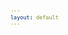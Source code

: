 ```yaml
---
layout: default
---
```


<!-- VARIABLES -->
<script>
    //
    //CANCION
    var cancion = "AJR - The Dumb Song";
    //
    //WALLPAPER
    var titulo = "Artstation";
    var texto = "huleeb";
    var wfuente = "https://www.artstation.com/artwork/ao0dwR";
    //
    //PISTAS
    var vocals = "https://files.catbox.moe/xilscn.flac";
    var instrumental = "https://files.catbox.moe/0fwwtx.flac";
    //
    //VIDEO LOSSELESS
    var videoText = "Catbox"; 
    var videoLink = "https://files.catbox.moe/p8furx.mp4";
    //
    //ARTISTA 1
    var artist = "AJR";
    var tidal = "https://tidal.com/browse/artist/5073699";
    var spotify = "https://open.spotify.com/artist/6s22t5Y3prQHyaHWUN1R1C?si=Jg1xmwAGTe-626dDc-TWYA";
    var instagram = "https://www.instagram.com/AJRBrothers/";
    var twitter = "https://twitter.com/AJRBrothers/";
    var soundcloud = "https://soundcloud.com/ajrbrothers";
    var website = "https://www.ajrbrothers.com/";
    var facebook = "https://www.facebook.com/AJRBrothers/";
    var youtube = "https://www.youtube.com/channel/UCQ5w3fSomzziZfO7neK7eAg";
    var discord = "";
    //
    //ARTISTA 2
    var artist2 = "";
    var tidal2 = "";
    var spotify2 = "";
    var instagram2 = "";
    var twitter2 = "";
    var soundcloud2 = "";
    var website2 = "";
    var facebook2 = "";
    var youtube2 = "";
    var discord2 = "";
    //
    //ARTISTA 3
    var artist3 = "";
    var tidal3 = "";
    var spotify3 = "";
    var instagram3 = "";
    var twitter3 = "";
    var soundcloud3 = "";
    var website3 = "";
    var facebook3 = "";
    var youtube3 = "";
    var discord3 = "";
   //
</script>
<!-- ESTILOS -->

<head>
    <style>
        body {
            font-family: "Times New Roman", Times, serif;
            font-size: 62.5%;
            width: 100%;
        }

        table {
            border-collapse: collapse;
            font-size: 1rem;
            width: 120ch;
        }

        th,
        td {
            padding: 8px;
        }

        tr td:first-child {
            text-align: right;
        }

        tr td:nth-child(2) {
            text-align: left;
        }

        .titulo {
            text-align: center;
        }

        .ingles {
            text-align: right;
            width: 50%;
        }

        .espanol {
            text-align: left;
            width: 50%;
        }

        .borde-derecho {
            border-right: 1px solid black;
        }

        .mitad-tamano {
            font-size: 50%;
            display: block;
            margin-top: -2px;
            margin-bottom: 0px;
        }

        .top-align {
            vertical-align: top;
        }

        .align-left {
            text-align: left;
        }

        .mid-align {
            vertical-align: middle;
        }

        .tab {
            display: inline-block;
            margin-left: 1.5rem;
        }
    </style>
</head>
<!-- CUERPO CON LA TABLA -->

<body>
    <table>
        <tr>
            <th colspan="4" class="titulo">Título</th>
        </tr>
        <tr>
            <th colspan="2" class="ingles borde-derecho">English</th>
            <th colspan="2" class="espanol">Español</th>
        </tr>
        <tr>
            <td colspan="2">Oh, In My Head</td>
            <td colspan="2">Oh, En Mi Cabeza</td>
        </tr>
        <tr>
            <td colspan="2"></td>
            <td colspan="2">ㅤ</td>
        </tr>
        <tr>
            <td colspan="2">You Said With Certainty</td>
            <td colspan="2">Dijiste Con Seguridad</td>
        </tr>
        <tr>
            <td colspan="2">I May Be The Dumbest Person That You′Ve Ever Seen</td>
            <td colspan="2">Que Podría Ser La Persona Más Tonta Que Hayas Visto</td>
        </tr>
        <tr>
            <td colspan="2">You Think You're Hurting Me</td>
            <td colspan="2">Piensas Que Me Haces Sufrir</td>
        </tr>
        <tr>
            <td colspan="2">Bet You Won′t Believe It, But You Kinda Set Me Free</td>
            <td colspan="2">Tal Vez Te Sorprenda, Pero Me Liberaste Un Poco</td>
        </tr>
        <tr>
            <td colspan="2">ㅤ</td>
            <td colspan="2">ㅤ</td>
        </tr>
        <tr>
            <td colspan="2">You've Mentioned Adderall</td>
            <td colspan="2">Mencionaste Unos Fármacos</td>
        </tr>
        <tr>
            <td colspan="2">Slip This Guy A Sedative, He's Bouncing Off The Wall</td>
            <td colspan="2">"Seden A Ese Chico, Está A Punto De Explotar De Tanta Energía"</td>
        </tr>
        <tr>
            <td colspan="2">Honey, It′s No Big Deal</td>
            <td colspan="2">Tranquila, No Es Para Tanto</td>
        </tr>
        <tr>
            <td colspan="2">We′ll Get You Back To College, You Could Study Somethin' Real</td>
            <td colspan="2">"Te Devolveremos A La Universidad, Así Podrás Estudiar Algo De Verdad"</td>
        </tr>
        <tr>
            <td colspan="2">ㅤ</td>
            <td colspan="2">ㅤ</td>
        </tr>
        <tr>
            <td colspan="2">So If That′s How You Feel</td>
            <td colspan="2">Así Que Si Eso Es Lo Que Piensas</td>
        </tr>
        <tr>
            <td colspan="2">When We Go Down</td>
            <td colspan="2">Cuando Estamos Débiles</td>
        </tr>
        <tr>
            <td colspan="2">When Kingdom Come</td>
            <td colspan="2">Cuando Todo Se Desmorona</td>
        </tr>
        <tr>
            <td colspan="2">ㅤ</td>
            <td colspan="2">ㅤ</td>
        </tr>
        <tr>
            <td colspan="2">Don't Look At Me, Don′t Look At Me</td>
            <td colspan="2">No Me Mires A Mi, No Me Mires A Mi</td>
        </tr>
        <tr>
            <td colspan="2">I'm Just Too Dumb</td>
            <td colspan="2">Soy Demasiado Tonto</td>
        </tr>
        <tr>
            <td colspan="2">I′D Love To Stay (Love To Stay)</td>
            <td colspan="2">Me Encantaría Quedarme (Me Encantaría Quedarme)</td>
        </tr>
        <tr>
            <td colspan="2">But Like You Said (Like You Said)</td>
            <td colspan="2">Pero Como Dijiste (Como Dijiste)</td>
        </tr>
        <tr>
            <td colspan="2">Don't Look At Me, 'Cause I Got Nothin′ In My Head</td>
            <td colspan="2">No Me Mires, Porque No Tengo Nada En Mi Cabeza</td>
        </tr>
        <tr>
            <td colspan="2">Oh, In My Head</td>
            <td colspan="2">Oh, En Mi Cabeza</td>
        </tr>
        <tr>
            <td colspan="2">ㅤ</td>
            <td colspan="2">ㅤ</td>
        </tr>
        <tr>
            <td colspan="2">Too Dumb For Breakin′ Up</td>
            <td colspan="2">Soy Demasiado Tonto Para Terminarte</td>
        </tr>
        <tr>
            <td colspan="2">I'd Do It In Person, But I′d Probably Mess It Up</td>
            <td colspan="2">Lo Haría En Persona, Pero Probablemente Lo Arruinaría</td>
        </tr>
        <tr>
            <td colspan="2">I'll Text You, That′s Enough</td>
            <td colspan="2">Te Enviaré Un Mensaje De Texto, Eso Es Suficiente</td>
        </tr>
        <tr>
            <td colspan="2">That's How Empty-Headed People Get Through Stuff</td>
            <td colspan="2">Así Es Como Las Personas Con Nada En La Cabeza Se Las Arreglan</td>
        </tr>
        <tr>
            <td colspan="2">ㅤ</td>
            <td colspan="2">ㅤ</td>
        </tr>
        <tr>
            <td colspan="2">Your World Is Ending Soon</td>
            <td colspan="2">Tu Mundo Se Está Terminando Pronto</td>
        </tr>
        <tr>
            <td colspan="2">Mine′s A Little Better 'Cause I Never Watch The News</td>
            <td colspan="2">El Mío Está Un Poco Mejor Porque Nunca Veo Las Noticias</td>
        </tr>
        <tr>
            <td colspan="2">You Make My Lunch Today</td>
            <td colspan="2">Me Preparaste El Almuerzo Hoy</td>
        </tr>
        <tr>
            <td colspan="2">I Would Do It, But I Couldn't Work My Microwave</td>
            <td colspan="2">Lo Haría Yo, Pero No Podría Hacer Funcionar Mi Microondas :D</td>
        </tr>
        <tr>
            <td colspan="2">So If That′s What You′Re Saying</td>
            <td colspan="2">Así Que Si Eso Es Lo Que Piensas</td>
        </tr>
        <tr>
            <td colspan="2">ㅤ</td>
            <td colspan="2">ㅤ</td>
        </tr>
        <tr>
            <td colspan="2">When We Go Down</td>
            <td colspan="2">Cuando Estamos Débiles</td>
        </tr>
        <tr>
            <td colspan="2">When Kingdom Come</td>
            <td colspan="2">Cuando Todo Se Desmorona</td>
        </tr>
        <tr>
            <td colspan="2">ㅤ</td>
            <td colspan="2">ㅤ</td>
        </tr>
        <tr>
            <td colspan="2">Don't Look At Me, Don′t Look At Me</td>
            <td colspan="2">No Me Mires A Mi, No Me Mires A Mi</td>
        </tr>
        <tr>
            <td colspan="2">I'm Just Too Dumb</td>
            <td colspan="2">Soy Demasiado Tonto</td>
        </tr>
        <tr>
            <td colspan="2">I′d Love To Stay (Love To Stay)</td>
            <td colspan="2">Me Encantaría Quedarme (Me Encantaría Quedarme)</td>
        </tr>
        <tr>
            <td colspan="2">But Like You Said (Like You Said)</td>
            <td colspan="2">Pero Como Dijiste (Como Dijiste)</td>
        </tr>
        <tr>
            <td colspan="2">Don't Look At Me, ′Cause I Got Nothin' In My Head</td>
            <td colspan="2">No Me Mires, Porque No Tengo Nada En Mi Cabeza</td>
        </tr>
        <tr>
            <td colspan="2">Oh, In My Head</td>
            <td colspan="2">Oh, En Mi Cabeza</td>
        </tr>
        <tr>
            <td colspan="2">ㅤ</td>
            <td colspan="2">ㅤ</td>
        </tr>
        <tr>
            <td colspan="2">You Should Not Have Done That</td>
            <td colspan="2">No Deberías Haber Hecho Eso :D</td>
        </tr>
        <tr>
            <td colspan="2">ㅤ</td>
            <td colspan="2">ㅤ</td>
        </tr>
        <tr>
            <td colspan="2">When We Go Down (We Go Down)</td>
            <td colspan="2">Cuando Estamos Débiles (Estamos Débiles)</td>
        </tr>
        <tr>
            <td colspan="2">When Kingdom Come (Kingdom Come)</td>
            <td colspan="2">Cuando Todo Se Desmorona (Se Desmorona)</td>
        </tr>
        <tr>
            <td colspan="2">ㅤ</td>
            <td colspan="2">ㅤ</td>
        </tr>
        <tr>
            <td colspan="2">Don't Look At Me, Don′t Look At Me</td>
            <td colspan="2">No Me Mires A Mi, No Me Mires A Mi</td>
        </tr>
        <tr>
            <td colspan="2">I′m Much Too Dumb</td>
            <td colspan="2">Soy Tonto Mucho Demasiado</td>
        </tr>
        <tr>
            <td colspan="2">I'd Love To Stay (Love To Stay)</td>
            <td colspan="2">Me Encantaría Quedarme (Me Encantaría Quedarme)</td>
        </tr>
        <tr>
            <td colspan="2">But Like You Said (Like You Said)</td>
            <td colspan="2">Pero Como Dijiste (Como Dijiste)</td>
        </tr>
        <tr>
            <td colspan="2">Don′T Look At Me, 'Cause I Got Nothin′ In My Head</td>
            <td colspan="2">No Me Mires, Porque No Tengo Nada En Mi Cabeza</td>
        </tr>
        <tr>
            <td colspan="2">Oh, In My Head</td>
            <td colspan="2">Oh, En Mi Cabeza</td>
        </tr>
        <tr>
            <td colspan="2">Oh, In My Head</td>
            <td colspan="2">Oh, En Mi Cabeza</td>
        </tr>
        <tr>
            <td colspan="2">ㅤ</td>
            <td colspan="2">ㅤ</td>
        </tr>
        <tr>
            <td colspan="2">When We Go Down</td>
            <td colspan="2">Cuando Estamos Débiles</td>
        </tr>
        <tr>
            <td colspan="2">When Kingdom Come</td>
            <td colspan="2">Cuando Todo Se Desmorona</td>
        </tr>
        <tr>
            <td colspan="2">Don't Look At Me, Don′t Look At Me</td>
            <td colspan="2">No Me Mires A Mi, No Me Mires A Mi</td>
        </tr>
        <tr>
            <td colspan="2">I'm Just Too Dumb.</td>
            <td colspan="2">Soy Demasiado Tonto.</td>
        </tr>
        <tr>
            <td class="top-align align-left" style="text-align: left;"><span id="spanWallpaper"><b>Wallpaper:</b><span
                        class="mitad-tamano">(Usado
                        en mi
                        video)</span><span id="FuenteW1">Oficial: bitbird</span></span>
            </td>
            <td class="top-align" style="text-align: left;"><span id="UrlsArtista1"></span></td>
            <td class="top-align" style="text-align: right;">Interpretación por: <b>Argel H</b><br>Redes:<br><a
                    href="https://linktr.ee/iamargelh" target="_blank">linktr.ee/iamargelh</a></td>
            <td class="top-align align-left" width="140ch"><img src="https://i.imgur.com/RQLfOkU.gif" width="80ch"></td>
        </tr>
    </table>
    <!-- INFIERNO DE LOS SCIRPT -->
    <script>
        var tituloc = document.querySelector(".titulo");
        tituloc.textContent = cancion;
        tituloc.style.textAlign = "center";
        document.title = "(ArgelH-Subs) " + cancion;
        var fuenteW1 = document.getElementById("FuenteW1");
        fuenteW1.innerHTML = titulo + ": ";
        var enlace = document.createElement("a");
        var link = document.querySelector("link[rel~='icon']");
        link = document.createElement("link");
        link.rel = "icon";
        document.head.appendChild(link);
        link.href = "https://i.imgur.com/yDkaBI1.png";
        if (wfuente) {
            enlace.href = wfuente;
            enlace.target = "_blank";
        }
        enlace.textContent = texto;
        enlace.style.fontStyle = "italic";
        fuenteW1.appendChild(enlace);
        if (vocals || instrumental) {
            var spanWallpaper = document.getElementById("spanWallpaper");
            spanWallpaper.appendChild(document.createElement("br"));
            var audiosSpan = document.createElement("span");
            audiosSpan.innerHTML = "<strong>Audios:</strong>";
            spanWallpaper.parentNode.insertBefore(audiosSpan, spanWallpaper.nextSibling);
            var extractedText = document.createElement("span");
            extractedText.textContent = "(Extraídos de la canción)";
            extractedText.style.fontSize = "50%";
            extractedText.style.display = "block";
            extractedText.style.marginTop = "-2px";
            extractedText.style.marginBottom = "0px";
            audiosSpan.appendChild(extractedText);
            if (vocals) {
                var vocalsLink = document.createElement("a");
                vocalsLink.href = vocals;
                vocalsLink.target = "_blank";
                vocalsLink.textContent = "Acapella";
                audiosSpan.appendChild(vocalsLink);
                audiosSpan.appendChild(document.createElement("br"));
            }
            if (instrumental) {
                var instrumentalLink = document.createElement("a");
                instrumentalLink.href = instrumental;
                instrumentalLink.target = "_blank";
                instrumentalLink.textContent = "Instrumental";
                audiosSpan.appendChild(instrumentalLink);
            }
        }
    </script>
    <script>
        var celdaUrlsArtista1 = document.getElementById("UrlsArtista1");
        var artistName = document.createElement("strong");
        artistName.textContent = artist + ":";
        celdaUrlsArtista1.appendChild(artistName);
        celdaUrlsArtista1.appendChild(document.createElement("br")); // AÑADE UN SALTO DE LINEA DESPUES DEL ARTISTA
        if (tidal) {
            var enlaceTidal = document.createElement("a");
            enlaceTidal.href = tidal;
            enlaceTidal.target = "_blank";
            enlaceTidal.textContent = "Tidal";
            celdaUrlsArtista1.appendChild(enlaceTidal);
            celdaUrlsArtista1.appendChild(document.createElement("br"));
        }
        if (spotify) {
            var UrlsArtista1potify = document.createElement("a");
            UrlsArtista1potify.href = spotify;
            UrlsArtista1potify.target = "_blank";
            UrlsArtista1potify.textContent = "Spotify";
            celdaUrlsArtista1.appendChild(UrlsArtista1potify);
            celdaUrlsArtista1.appendChild(document.createElement("br"));
        }
        if (soundcloud) {
            var UrlsArtista1oundCloud = document.createElement("a");
            UrlsArtista1oundCloud.href = soundcloud;
            UrlsArtista1oundCloud.target = "_blank";
            UrlsArtista1oundCloud.textContent = "SoundCloud";
            celdaUrlsArtista1.appendChild(UrlsArtista1oundCloud);
            celdaUrlsArtista1.appendChild(document.createElement("br"));
        }
        if (youtube) {
            var enlaceYouTube = document.createElement("a");
            enlaceYouTube.href = youtube;
            enlaceYouTube.target = "_blank";
            enlaceYouTube.textContent = "YouTube";
            celdaUrlsArtista1.appendChild(enlaceYouTube);
            celdaUrlsArtista1.appendChild(document.createElement("br"));
        }
        if (website) {
            var enlaceWebsite = document.createElement("a");
            enlaceWebsite.href = website;
            enlaceWebsite.target = "_blank";
            enlaceWebsite.textContent = "Website";
            celdaUrlsArtista1.appendChild(enlaceWebsite);
            celdaUrlsArtista1.appendChild(document.createElement("br"));
        }
        if (discord) {
            var enlacediscord = document.createElement("a");
            enlacediscord.href = discord;
            enlacediscord.target = "_blank";
            enlacediscord.textContent = "Discord";
            celdaUrlsArtista1.appendChild(enlacediscord);
            celdaUrlsArtista1.appendChild(document.createElement("br"));
        }
        if (instagram) {
            var enlaceInstagram = document.createElement("a");
            enlaceInstagram.href = instagram;
            enlaceInstagram.target = "_blank";
            enlaceInstagram.textContent = "Instagram";
            celdaUrlsArtista1.appendChild(enlaceInstagram);
            celdaUrlsArtista1.appendChild(document.createElement("br"));
        }
        if (facebook) {
            var enlaceFacebook = document.createElement("a");
            enlaceFacebook.href = facebook;
            enlaceFacebook.target = "_blank";
            enlaceFacebook.textContent = "Facebook";
            celdaUrlsArtista1.appendChild(enlaceFacebook);
            celdaUrlsArtista1.appendChild(document.createElement("br"));
        }
        if (twitter) {
            var enlacetwitter = document.createElement("a");
            enlacetwitter.href = twitter;
            enlacetwitter.target = "_blank";
            enlacetwitter.textContent = "Twitter";
            celdaUrlsArtista1.appendChild(enlacetwitter);
        }
    </script>
    <script>
        if (artist2) {
            var celdaUrlsArtista1 = document.getElementById("UrlsArtista1");
            celdaUrlsArtista1.appendChild(document.createElement("br"));
            celdaUrlsArtista1.appendChild(document.createElement("br"));
            var celdaUrlsArtista2 = document.createElement("span");
            celdaUrlsArtista2.id = "UrlsArtista2";
            celdaUrlsArtista1.parentNode.insertBefore(celdaUrlsArtista2, celdaUrlsArtista1.nextSibling);
            var artistName2 = document.createElement("strong");
            artistName2.textContent = artist2 + ":";
            celdaUrlsArtista2.appendChild(artistName2);
            celdaUrlsArtista2.appendChild(document.createElement("br"));
            if (tidal2) {
                var enlaceTidal = document.createElement("a");
                enlaceTidal.href = tidal2;
                enlaceTidal.target = "_blank";
                enlaceTidal.textContent = "Tidal";
                celdaUrlsArtista2.appendChild(enlaceTidal);
                celdaUrlsArtista2.appendChild(document.createElement("br"));
            }
            if (spotify2) {
                var UrlsArtista1potify = document.createElement("a");
                UrlsArtista1potify.href = spotify2;
                UrlsArtista1potify.target = "_blank";
                UrlsArtista1potify.textContent = "Spotify";
                celdaUrlsArtista2.appendChild(UrlsArtista1potify);
                celdaUrlsArtista2.appendChild(document.createElement("br"));
            }
            if (soundcloud2) {
                var UrlsArtista1oundCloud = document.createElement("a");
                UrlsArtista1oundCloud.href = soundcloud2;
                UrlsArtista1oundCloud.target = "_blank";
                UrlsArtista1oundCloud.textContent = "SoundCloud";
                celdaUrlsArtista2.appendChild(UrlsArtista1oundCloud);
                celdaUrlsArtista2.appendChild(document.createElement("br"));
            }
            if (youtube2) {
                var enlaceYouTube = document.createElement("a");
                enlaceYouTube.href = youtube2;
                enlaceYouTube.target = "_blank";
                enlaceYouTube.textContent = "YouTube";
                celdaUrlsArtista2.appendChild(enlaceYouTube);
                celdaUrlsArtista2.appendChild(document.createElement("br"));
            }
            if (website2) {
                var enlaceWebsite = document.createElement("a");
                enlaceWebsite.href = website;
                enlaceWebsite.target = "_blank";
                enlaceWebsite.textContent = "Website";
                celdaUrlsArtista2.appendChild(enlaceWebsite);
                celdaUrlsArtista2.appendChild(document.createElement("br"));
            }
            if (discord2) {
                var enlacediscord = document.createElement("a");
                enlacediscord.href = discord2;
                enlacediscord.target = "_blank";
                enlacediscord.textContent = "Discord";
                celdaUrlsArtista2.appendChild(enlacediscord);
                celdaUrlsArtista2.appendChild(document.createElement("br"));
            }
            if (instagram) {
                var enlaceInstagram = document.createElement("a");
                enlaceInstagram.href = instagram;
                enlaceInstagram.target = "_blank";
                enlaceInstagram.textContent = "Instagram";
                celdaUrlsArtista2.appendChild(enlaceInstagram);
                celdaUrlsArtista2.appendChild(document.createElement("br"));
            }
            if (facebook2) {
                var enlaceFacebook = document.createElement("a");
                enlaceFacebook.href = facebook2;
                enlaceFacebook.target = "_blank";
                enlaceFacebook.textContent = "Facebook";
                celdaUrlsArtista2.appendChild(enlaceFacebook);
                celdaUrlsArtista2.appendChild(document.createElement("br"));
            }
            if (twitter2) {
                var enlacetwitter = document.createElement("a");
                enlacetwitter.href = twitter2;
                enlacetwitter.target = "_blank";
                enlacetwitter.textContent = "Twitter";
                celdaUrlsArtista2.appendChild(enlacetwitter);
            }
        }
    </script>
    <script>
        if (artist3) {
            var celdaUrlsArtista2 = document.getElementById("UrlsArtista2");
            celdaUrlsArtista2.appendChild(document.createElement("br"));
            celdaUrlsArtista2.appendChild(document.createElement("br"));
            var celdaUrlsArtista3 = document.createElement("span");
            celdaUrlsArtista3.id = "UrlsArtista3";
            celdaUrlsArtista2.parentNode.insertBefore(celdaUrlsArtista3, celdaUrlsArtista2.nextSibling);
            var artistName3 = document.createElement("strong");
            artistName3.textContent = artist3 + ":";
            celdaUrlsArtista3.appendChild(artistName3);
            celdaUrlsArtista3.appendChild(document.createElement("br"));
            if (tidal3) {
                var enlaceTidal = document.createElement("a");
                enlaceTidal.href = tidal3;
                enlaceTidal.target = "_blank";
                enlaceTidal.textContent = "Tidal";
                celdaUrlsArtista3.appendChild(enlaceTidal);
                celdaUrlsArtista3.appendChild(document.createElement("br"));
            }
            if (spotify3) {
                var UrlsArtista1potify = document.createElement("a");
                UrlsArtista1potify.href = spotify3;
                UrlsArtista1potify.target = "_blank";
                UrlsArtista1potify.textContent = "Spotify";
                celdaUrlsArtista3.appendChild(UrlsArtista1potify);
                celdaUrlsArtista3.appendChild(document.createElement("br"));
            }
            if (soundcloud3) {
                var UrlsArtista1oundCloud = document.createElement("a");
                UrlsArtista1oundCloud.href = soundcloud;
                UrlsArtista1oundCloud.target = "_blank";
                UrlsArtista1oundCloud.textContent = "SoundCloud";
                celdaUrlsArtista3.appendChild(UrlsArtista1oundCloud);
                celdaUrlsArtista3.appendChild(document.createElement("br"));
            }
            if (youtube) {
                var enlaceYouTube = document.createElement("a");
                enlaceYouTube.href = youtube;
                enlaceYouTube.target = "_blank";
                enlaceYouTube.textContent = "YouTube";
                celdaUrlsArtista3.appendChild(enlaceYouTube);
                celdaUrlsArtista3.appendChild(document.createElement("br"));
            }
            if (website3) {
                var enlaceWebsite = document.createElement("a");
                enlaceWebsite.href = website3;
                enlaceWebsite.target = "_blank";
                enlaceWebsite.textContent = "Website";
                celdaUrlsArtista3.appendChild(enlaceWebsite);
                celdaUrlsArtista3.appendChild(document.createElement("br"));
            }
            if (discord3) {
                var enlacediscord = document.createElement("a");
                enlacediscord.href = discord3;
                enlacediscord.target = "_blank";
                enlacediscord.textContent = "Discord";
                celdaUrlsArtista3.appendChild(enlacediscord);
                celdaUrlsArtista3.appendChild(document.createElement("br"));
            }
            if (instagram3) {
                var enlaceInstagram = document.createElement("a");
                enlaceInstagram.href = instagram3;
                enlaceInstagram.target = "_blank";
                enlaceInstagram.textContent = "Instagram";
                celdaUrlsArtista3.appendChild(enlaceInstagram);
                celdaUrlsArtista3.appendChild(document.createElement("br"));
            }
            if (facebook3) {
                var enlaceFacebook = document.createElement("a");
                enlaceFacebook.href = facebook3;
                enlaceFacebook.target = "_blank";
                enlaceFacebook.textContent = "Facebook";
                celdaUrlsArtista3.appendChild(enlaceFacebook);
                celdaUrlsArtista3.appendChild(document.createElement("br"));
            }
            if (twitter3) {
                var enlacetwitter = document.createElement("a");
                enlacetwitter.href = twitter3;
                enlacetwitter.target = "_blank";
                enlacetwitter.textContent = "Twitter";
                celdaUrlsArtista3.appendChild(enlacetwitter);
            }
        }
    </script>
    <script>
        if (videoLink) {
            var audiosSpan = document.querySelector("#spanWallpaper + span");
            if (!audiosSpan) {
                audiosSpan = document.querySelector("#spanWallpaper");
            }
            var br = document.createElement("br");
            audiosSpan.parentNode.insertBefore(br, audiosSpan.nextSibling);
            var videoSpan = document.createElement("span");
            videoSpan.innerHTML = "<strong>Video Con Mejor Calidad:</strong>";
            br.parentNode.insertBefore(videoSpan, br.nextSibling);
            videoSpan.appendChild(document.createElement("br"));
            var videoLinkElement = document.createElement("a");
            videoLinkElement.href = videoLink;
            videoLinkElement.target = "_blank";
            videoLinkElement.textContent = videoText;
            videoSpan.appendChild(videoLinkElement);
        }
    </script>
</body>
> Para mi amigo @akkinarrieta2132 aka "El niño". <code>~22/04/23~</code> 
> > 500 Visitas en 2 dias, nada mal, gracias por el apoyo. <code>~24/04/23~</code> 